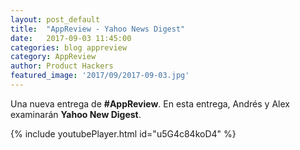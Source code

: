 ```yaml
---
layout: post_default
title:  "AppReview - Yahoo News Digest"
date:   2017-09-03 11:45:00
categories: blog appreview
category: AppReview
author: Product Hackers
featured_image: '2017/09/2017-09-03.jpg'
---
```


Una nueva entrega de **#AppReview**. En esta entrega, Andrés y Alex examinarán **Yahoo New Digest**.

{% include youtubePlayer.html id="u5G4c84koD4" %}